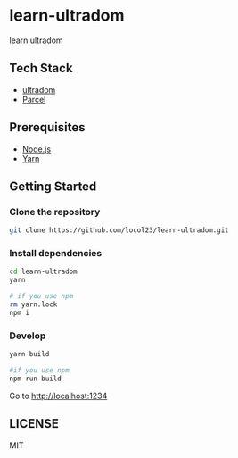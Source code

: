 # learn-ultradom

learn ultradom

## Tech Stack

- [ultradom](https://github.com/jorgebucaran/ultradom)
- [Parcel](https://parceljs.org/)

## Prerequisites

- [Node.js](https://nodejs.org/en/)
- [Yarn](https://yarnpkg.com/en)

## Getting Started

### Clone the repository

```bash
git clone https://github.com/locol23/learn-ultradom.git
```

### Install dependencies

```bash
cd learn-ultradom
yarn

# if you use npm
rm yarn.lock
npm i
```

### Develop

```bash
yarn build

#if you use npm
npm run build
```

Go to [http://localhost:1234](http://localhost:1234)

## LICENSE

MIT
